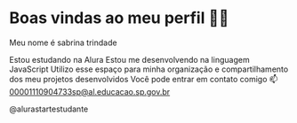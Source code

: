 # Boas vindas ao meu perfil 💙💙
Meu nome é sabrina trindade

Estou estudando na Alura
Estou me desenvolvendo na linguagem JavaScript
Utilizo esse espaço para minha organização e compartilhamento dos meu projetos desenvolvidos
Você pode entrar em contato comigo 📫
00001110904733sp@al.educacao.sp.gov.br

@alurastartestudante
